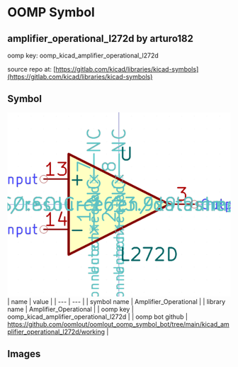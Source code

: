 # OOMP Symbol  
## amplifier_operational_l272d  by arturo182  
  
oomp key: oomp_kicad_amplifier_operational_l272d  
  
source repo at: [https://gitlab.com/kicad/libraries/kicad-symbols](https://gitlab.com/kicad/libraries/kicad-symbols)  
## Symbol  
  
[![working.png](working_600.png)](working.png)  
| name | value | 
| --- | --- | 
| symbol name | Amplifier_Operational | 
| library name | Amplifier_Operational | 
| oomp key | oomp_kicad_amplifier_operational_l272d | 
| oomp bot github | https://github.com/oomlout/oomlout_oomp_symbol_bot/tree/main/kicad_amplifier_operational_l272d/working | 
## Images  
